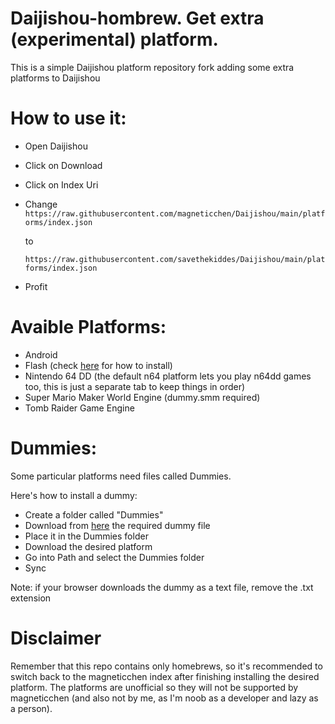 # Daijishou-hombrew. Get extra (experimental) platform.

This is a simple Daijishou platform repository fork adding some extra platforms to Daijishou

# How to use it:

- Open Daijishou
- Click on Download 
- Click on Index Uri
- Change 
`https://raw.githubusercontent.com/magneticchen/Daijishou/main/platforms/index.json` 

   to 

   `https://raw.githubusercontent.com/savethekiddes/Daijishou/main/platforms/index.json` 
- Profit

# Avaible Platforms:

- Android 
- Flash (check [here](https://github.com/magneticchen/Daijishou/issues/94) for how to install)
- Nintendo 64 DD (the default n64 platform lets you play n64dd games too, this is just a separate tab to keep things in order)
- Super Mario Maker World Engine (dummy.smm required)
- Tomb Raider Game Engine

# Dummies:

Some particular platforms need files called Dummies.

Here's how to install a dummy:

- Create a folder called "Dummies" 
- Download from [here](https://github.com/savethekiddes/Daijishou/tree/main/dummies) the required dummy file
- Place it in the Dummies folder
- Download the desired platform
- Go into Path and select the Dummies folder
- Sync

Note: if your browser downloads the dummy as a text file, remove the .txt extension
# Disclaimer

Remember that this repo contains only homebrews, so it's recommended to switch back to the magneticchen index after finishing installing the desired platform. The platforms are unofficial so they will not be supported by magneticchen (and also not by me, as I'm noob as a developer and lazy as a person).

